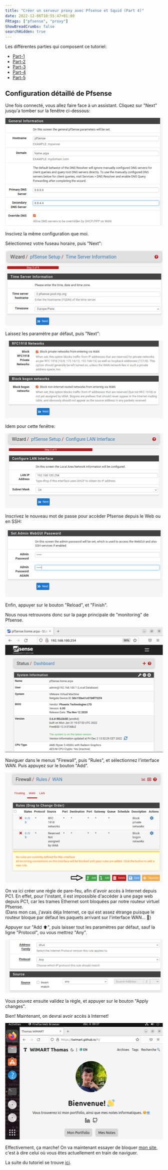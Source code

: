 ```yaml
---
title: "Créer un serveur proxy avec Pfsense et Squid (Part 4)"
date: 2022-12-06T10:55:47+01:00
FRtags: ["pfsense", "proxy"] 
ShowBreadCrumbs: false
searchHidden: true
---
```


Les différentes parties qui composent ce tutoriel:

- [Part-1](/fr/notes/proxy)
- [Part-2](/fr/proxy/proxy2)
- [Part-3](/fr/proxy/proxy3)
- [Part-4](/fr/proxy/proxy4)
- [Part-5](/fr/proxy/proxy5)



## Configuration détaillé de Pfsense ##

Une fois connecté, vous allez faire face à un assistant. Cliquez sur "Next" jusqu'a tomber sur la fenêtre ci-dessous:

![cpfsence1](/images/cpfsense/cpfsense1.png)

Inscivez la même configuration que moi.

Sélectionnez votre fuseau horaire, puis "Next":

![cpfsence2](/images/cpfsense/cpfsense2.png)

Laissez les paramètre par défaut, puis "Next":

![cpfsence3](/images/cpfsense/cpfsense3.png)

Idem pour cette fenêtre: 

![cpfsence4](/images/cpfsense/cpfsense4.png)

Inscrivez le nouveau mot de passe pour accèder Pfsense depuis le Web ou  en SSH: 

![cpfsence5](/images/cpfsense/cpfsense5.png)

Enfin, appuyer sur le bouton "Reload", et "Finish".

Nous nous retrouvons donc sur la page principale de "monitoring" de Pfsense.

![cpfsence6](/images/cpfsense/cpfsense6.png)

Naviguer dans le menus "Firewall", puis "Rules", et sélectionnez l'interface WAN. Puis appuyez sur le bouton "Add".

![cpfsence7](/images/cpfsense/cpfsense7.png)

On va ici créer une règle de pare-feu, afin d'avoir accès à Internet depuis PC1. En effet, pour l'instant, il est impossible d'accéder à une page web depuis PC1, car les trames Ethernet sont bloquées par notre routeur virtuel Pfsense.     
(Dans mon cas, j'avais déja Internet, ce qui est assez étrange puisque le routeur bloque par défaut les paquets arrivant sur l'interface WAN... 🤔)   

Appuyer sur "Add ⬆️", puis laisser tout les paramètres par défaut, sauf la ligne "Protocol", ou vous mettrez "Any".

![cpfsence8](/images/cpfsense/cpfsense8.png)

Vous pouvez ensuite validez la règle, et appuyer sur le bouton "Apply changes".

Bien! Maintenant, on devrai avoir accès à Internet! 

![cpfsence9](/images/cpfsense/cpfsense9.png)

Effectivement, ça marche! On va maintenant essayer de bloquer [mon site](https://twimart.github.io), c'est à dire celui où vous êtes actuellement en train de naviguer.

La suite du tutoriel se trouve [ici](/fr/proxy/proxy5).


